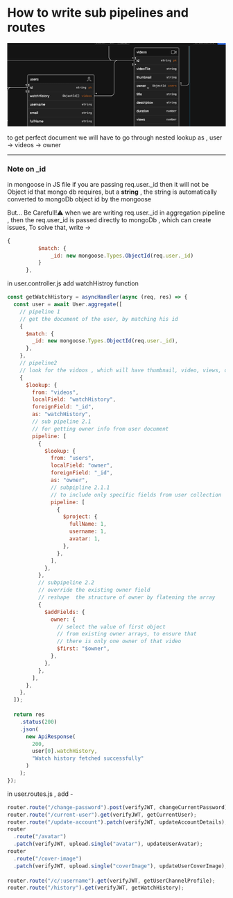 # How to write sub pipelines and routes

![Alt text](./images/20subpipline.png)

to get perfect document we will have to go through nested lookup as , user -> videos -> owner

---

### Note on _id

in mongoose in JS file if you are passing req.user._id then it will not be Object id that mongo db requires, but a **string** , the string is automatically converted to mongoDb object id by the mongoose

But... Be Carefull!⚠️ when we are writing req.user._id in aggregation pipeline , then the req.user_id is passed directly to mongoDb , which can create issues, To solve that, write ->

```js
{
          $match: {
              _id: new mongoose.Types.ObjectId(req.user._id)
          }
      },
```
in user.controller.js add watchHistroy function
```js
const getWatchHistory = asyncHandler(async (req, res) => {
  const user = await User.aggregate([
    // pipeline 1
    // get the document of the user, by matching his id
    {
      $match: {
        _id: new mongoose.Types.ObjectId(req.user._id),
      },
    },
    // pipeline2
    // look for the vidoos , which will have thumbnail, video, views, owner
    {
      $lookup: {
        from: "videos",
        localField: "watchHistory",
        foreignField: "_id",
        as: "watchHistory",
        // sub pipeline 2.1
        // for getting owner info from user document
        pipeline: [
          {
            $lookup: {
              from: "users",
              localField: "owner",
              foreignField: "_id",
              as: "owner",
              // subpipline 2.1.1
              // to include only specific fields from user collection
              pipeline: [
                {
                  $project: {
                    fullName: 1,
                    username: 1,
                    avatar: 1,
                  },
                },
              ],
            },
          },
          // subpipeline 2.2
          // override the existing owner field
          // reshape  the structure of owner by flatening the array
          {
            $addFields: {
              owner: {
                // select the value of first object
                // from existing owner arrays, to ensure that
                // there is only one owner of that video
                $first: "$owner",
              },
            },
          },
        ],
      },
    },
  ]);

  return res
    .status(200)
    .json(
      new ApiResponse(
        200,
        user[0].watchHistory,
        "Watch history fetched successfully"
      )
    );
});
```

in user.routes.js , add - 
```js
router.route("/change-password").post(verifyJWT, changeCurrentPassword);
router.route("/current-user").get(verifyJWT, getCurrentUser);
router.route("/update-account").patch(verifyJWT, updateAccountDetails);
router
  .route("/avatar")
  .patch(verifyJWT, upload.single("avatar"), updateUserAvatar);
router
  .route("/cover-image")
  .patch(verifyJWT, upload.single("coverImage"), updateUserCoverImage);

router.route("/c/:username").get(verifyJWT, getUserChannelProfile);
router.route("/history").get(verifyJWT, getWatchHistory);
```